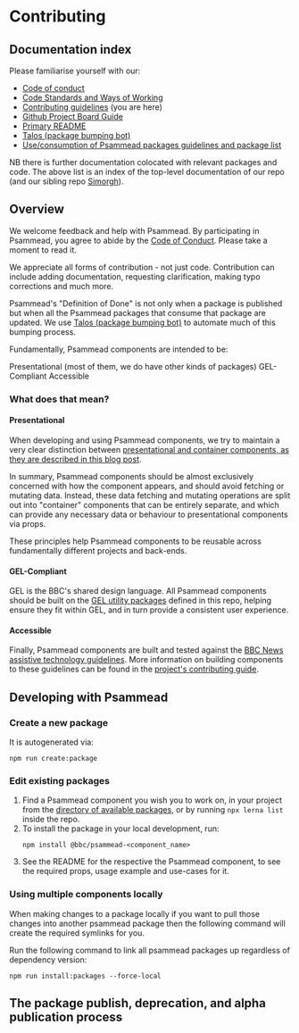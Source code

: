 # Contributing

## Documentation index
Please familiarise yourself with our:
- [Code of conduct](https://github.com/bbc/psammead/blob/latest/CODE_OF_CONDUCT.md)
- [Code Standards and Ways of Working](https://github.com/bbc/psammead/blob/latest/Code-Standards-and-Ways-of-Working.md)
- [Contributing guidelines](https://github.com/bbc/psammead/blob/latest/CONTRIBUTING.md) (you are here)
- [Github Project Board Guide](https://github.com/bbc/simorgh/blob/latest/docs/Project-Board-Guide.md)
- [Primary README](https://github.com/bbc/psammead/blob/latest/README.md)
- [Talos (package bumping bot)](https://github.com/bbc/psammead/blob/latest/scripts/talos/README.md)
- [Use/consumption of Psammead packages guidelines and package list](https://github.com/bbc/psammead/blob/latest/packages/README.md)

NB there is further documentation colocated with relevant packages and code. The above list is an index of the top-level documentation of our repo (and our sibling repo [Simorgh](https://github.com/bbc/simorgh)).

## Overview

We welcome feedback and help with Psammead. By participating in Psammead, you agree to abide by the [Code of Conduct](https://github.com/bbc/psammead/blob/latest/CODE_OF_CONDUCT.md). Please take a moment to read it.

We appreciate all forms of contribution - not just code. Contribution can include adding documentation, requesting clarification, making typo corrections and much more.

Psammead's "Definition of Done" is not only when a package is published but when all the Psammead packages that consume that package are updated. We use [Talos (package bumping bot)](https://github.com/bbc/psammead/blob/latest/scripts/talos/README.md) to automate much of this bumping process.


Fundamentally, Psammead components are intended to be:

Presentational (most of them, we do have other kinds of packages)
GEL-Compliant
Accessible


### What does that mean?

#### Presentational

When developing and using Psammead components, we try to maintain a very clear distinction between [presentational and container components, as they are described in this blog post](https://medium.com/@dan_abramov/smart-and-dumb-components-7ca2f9a7c7d0).

In summary, Psammead components should be almost exclusively concerned with how the component appears, and should avoid fetching or mutating data. Instead, these data fetching and mutating operations are split out into "container" components that can be entirely separate, and which can provide any necessary data or behaviour to presentational components via props.

These principles help Psammead components to be reusable across fundamentally different projects and back-ends.

#### GEL-Compliant

GEL is the BBC's shared design language. All Psammead components should be built on the [GEL utility packages](../utilities/) defined in this repo, helping ensure they fit within GEL, and in turn provide a consistent user experience.

#### Accessible

Finally, Psammead components are built and tested against the [BBC News assistive technology guidelines](https://bbc.github.io/accessibility-news-and-you/). More information on building components to these guidelines can be found in the [project's contributing guide](../../CONTRIBUTING.md).

## Developing with Psammead

### Create a new package
It is autogenerated via:
```
npm run create:package
```

### Edit existing packages

1. Find a Psammead component you wish you to work on, in your project from the [directory of available packages](https://github.com/bbc/psammead/tree/latest/packages), or by running `npx lerna list` inside the repo.
2. To install the package in your local development, run:
   ```
   npm install @bbc/psammead-<component_name>
   ```
3. See the README for the respective the Psammead component, to see the required props, usage example and use-cases for it.

### Using multiple components locally

When making changes to a package locally if you want to pull those changes into another psammead package then the following command will create the required symlinks for you.

Run the following command to link all psammead packages up regardless of dependency version:

```
npm run install:packages --force-local
```

## The package publish, deprecation, and alpha publication process
<!-- TODO: Add this, also consider where to mention npm linking, either here or in the packages README -->
